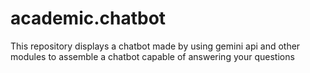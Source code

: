 # academic.chatbot
This repository displays a chatbot made by using gemini api and other modules to assemble a chatbot capable of answering your questions
